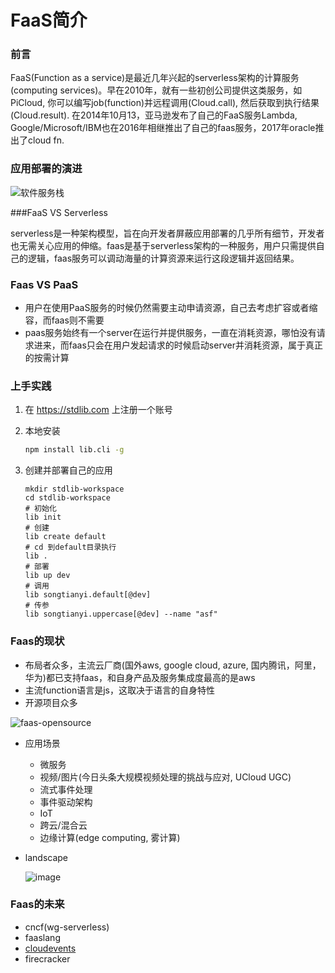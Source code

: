 # FaaS简介

### 前言

FaaS(Function as a service)是最近几年兴起的serverless架构的计算服务(computing services)。早在2010年，就有一些初创公司提供这类服务，如PiCloud, 你可以编写job(function)并远程调用(Cloud.call), 然后获取到执行结果(Cloud.result). 在2014年10月13，亚马逊发布了自己的FaaS服务Lambda, Google/Microsoft/IBM也在2016年相继推出了自己的faas服务，2017年oracle推出了cloud fn.

### 应用部署的演进

![软件服务栈](/Users/work/Downloads/软件服务栈.jpg)

###FaaS VS Serverless

serverless是一种架构模型，旨在向开发者屏蔽应用部署的几乎所有细节，开发者也无需关心应用的伸缩。faas是基于serverless架构的一种服务，用户只需提供自己的逻辑，faas服务可以调动海量的计算资源来运行这段逻辑并返回结果。

### Faas VS PaaS

* 用户在使用PaaS服务的时候仍然需要主动申请资源，自己去考虑扩容或者缩容，而faas则不需要
* paas服务始终有一个server在运行并提供服务，一直在消耗资源，哪怕没有请求进来，而faas只会在用户发起请求的时候启动server并消耗资源，属于真正的按需计算

### 上手实践

1. 在 https://stdlib.com 上注册一个账号

2. 本地安装

   ```bash
   npm install lib.cli -g
   ```

3. 创建并部署自己的应用

   ```shell
   mkdir stdlib-workspace
   cd stdlib-workspace
   # 初始化
   lib init
   # 创建
   lib create default
   # cd 到default目录执行
   lib .
   # 部署
   lib up dev
   # 调用
   lib songtianyi.default[@dev]
   # 传参
   lib songtianyi.uppercase[@dev] --name "asf"
   ```

### Faas的现状

* 布局者众多，主流云厂商(国外aws, google cloud, azure, 国内腾讯，阿里，华为)都已支持faas，和自身产品及服务集成度最高的是aws
* 主流function语言是js，这取决于语言的自身特性
* 开源项目众多

![faas-opensource](/Users/work/Downloads/faas-opensource.jpg)

* 应用场景

  * 微服务
  * 视频/图片(今日头条大规模视频处理的挑战与应对, UCloud UGC)
  * 流式事件处理
  * 事件驱动架构
  * IoT
  * 跨云/混合云
  * 边缘计算(edge computing, 雾计算)

* landscape

  ![image](https://songtianyi-blog.oss-cn-shenzhen.aliyuncs.com/cncf-serverless-landscape.png)

### Faas的未来

* cncf(wg-serverless)
* faaslang
* [cloudevents](https://github.com/cloudevents/spec)
* firecracker
